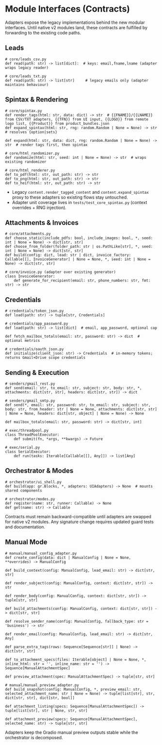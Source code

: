# Module Interfaces (Contracts)

Adapters expose the legacy implementations behind the new modular interfaces. Until native v2 modules land, these contracts are fulfilled by forwarding to the existing code paths.

## Leads
```
# core/leads_csv.py
def read(path: str) -> list[dict]:  # keys: email,fname,lname (adapter wraps legacy reader)

# core/leads_txt.py
def read(path: str) -> list[str]     # legacy emails only (adapter maintains behaviour)
```

## Spintax & Rendering
```
# core/spintax.py
def render_tags(html: str, data: dict) -> str  # {{FNAME}}/{{LNAME}} from CSV/TXT adapters, {{TFN}} from UI input, {{LOGO}} from remote logo list, {{Product}} from product_bundles.json
def expand_spintax(html: str, rng: random.Random | None = None) -> str  # resolves {option|sets}

def expand(html: str, data: dict, rng: random.Random | None = None) -> str  # render tags first, then spintax

# core/html_randomizer.py
def randomize(html: str, seed: int | None = None) -> str  # wraps existing randomizer

# core/html_renderer.py
def to_pdf(html: str, out_path: str) -> str
def to_png(html: str, out_path: str) -> str
def to_heif(html: str, out_path: str) -> str
```
- Legacy `content.render_tagged_content` and `content.expand_spintax` proxy to these adapters so existing flows stay untouched.
- Adapter unit coverage lives in `tests/test_core_spintax.py` (context overrides + RNG injection).

## Attachments & Invoices
```
# core/attachments.py
def choose_static(include_pdfs: bool, include_images: bool, *, seed: int | None = None) -> dict[str, str]
def choose_from_folder(folder_path: str | os.PathLike[str], *, seed: int | None = None) -> dict[str, str]
def build(config: dict, lead: str | dict, invoice_factory: Callable[[], InvoiceGenerator] | None = None, *, seed: int | None = None) -> dict[str, str]

# core/invoice.py (adapter over existing generator)
class InvoiceGenerator:
    def generate_for_recipient(email: str, phone_numbers: str, fmt: str) -> str
```

## Credentials
```
# credentials/token_json.py
def load(path: str) -> tuple[str, Credentials]

# credentials/app_password.py
def load(path: str) -> list[dict]  # email, app_password, optional cap

def fetch_mailbox_totals(email: str, password: str) -> dict  # optional metrics

# credentials/oauth_json.py
def initialize(client_json: str) -> Credentials  # in-memory tokens; returns Gmail+Drive scope credentials
```

## Sending & Execution
```
# senders/gmail_rest.py
def send(email: str, to_email: str, subject: str, body: str, *, attachments: dict[str, str], headers: dict[str, str]) -> dict

# senders/gmail_smtp.py
def send(*, email: str, password: str, to_email: str, subject: str, body: str, from_header: str | None = None, attachments: dict[str, str] | None = None, headers: dict[str, object] | None = None) -> None

def mailbox_totals(email: str, password: str) -> dict[str, int]

# exec/threadpool.py
class ThreadPoolExecutor:
    def submit(fn, *args, **kwargs) -> Future

# exec/serial.py
class SerialExecutor:
    def run(tasks: Iterable[Callable[[], Any]]) -> list[Any]
```

## Orchestrator & Modes
```
# orchestrator/ui_shell.py
def build(app: gr.Blocks, *, adapters: UIAdapters) -> None  # mounts shared components

# orchestrator/modes.py
def register(name: str, runner: Callable) -> None
def get(name: str) -> Callable
```

Contracts must remain backward-compatible until adapters are swapped for native v2 modules. Any signature change requires updated guard tests and documentation.
## Manual Mode
```
# manual/manual_config_adapter.py
def create_config(data: dict | ManualConfig | None = None, **overrides) -> ManualConfig

def build_context(config: ManualConfig, lead_email: str) -> dict[str, str]

def render_subject(config: ManualConfig, context: dict[str, str]) -> str

def render_body(config: ManualConfig, context: dict[str, str]) -> tuple[str, str]

def build_attachments(config: ManualConfig, context: dict[str, str]) -> dict[str, str]

def resolve_sender_name(config: ManualConfig, fallback_type: str = 'business') -> str

def render_email(config: ManualConfig, lead_email: str) -> dict[str, Any]

def parse_extra_tags(rows: Sequence[Sequence[str]] | None) -> dict[str, str]

def to_attachment_specs(files: Iterable[object] | None = None, *, inline_html: str = '', inline_name: str = '') -> Sequence[ManualAttachmentSpec]

def preview_attachment(spec: ManualAttachmentSpec) -> tuple[str, str]

# manual/manual_preview_adapter.py
def build_snapshot(config: ManualConfig, *, preview_email: str, selected_attachment_name: str | None = None) -> tuple[list[str], str, dict[str, str], dict[str, bool]]

def attachment_listing(specs: Sequence[ManualAttachmentSpec]) -> tuple[list[str], str | None, str, str]

def attachment_preview(specs: Sequence[ManualAttachmentSpec], selected_name: str) -> tuple[str, str]
```

Adapters keep the Gradio manual preview outputs stable while the orchestrator is decomposed.
